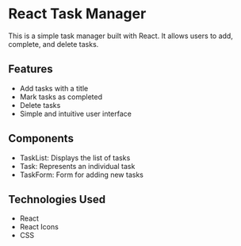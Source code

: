 # React Task Manager

This is a simple task manager built with React. It allows users to add, complete, and delete tasks.

## Features

- Add tasks with a title
- Mark tasks as completed
- Delete tasks
- Simple and intuitive user interface

## Components

- TaskList: Displays the list of tasks
- Task: Represents an individual task
- TaskForm: Form for adding new tasks

## Technologies Used

- React
- React Icons
- CSS
